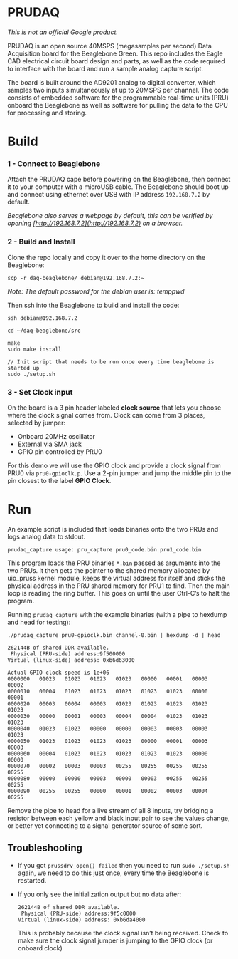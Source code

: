 # PRUDAQ
*This is not an official Google product.*

PRUDAQ is an open source 40MSPS (megasamples per second) Data Acquisition board for the Beaglebone Green. This repo includes the Eagle CAD electrical circuit board design and parts, as well as the code required to interface with the board and run a sample analog capture script.

The board is built around the AD9201 analog to digital converter, which samples two inputs simultaneously at up to 20MSPS per channel. The code consists of embedded software for the programmable real-time units (PRU) onboard the Beaglebone as well as software for pulling the data to the CPU for processing and storing.

# Build

### 1 - Connect to Beaglebone
Attach the PRUDAQ cape before powering on the Beaglebone, then connect it to your computer with a microUSB cable. The Beaglebone should boot up and connect using ethernet over USB with IP address `192.168.7.2` by default.

*Beaglebone also serves a webpage by default, this can be verified by opening [http://192.168.7.2](http://192.168.7.2) on a browser.*

### 2 - Build and Install
Clone the repo locally and copy it over to the home directory on the Beaglebone:

    scp -r daq-beaglebone/ debian@192.168.7.2:~

*Note: The default password for the debian user is: temppwd*

Then ssh into the Beaglebone to build and install the code:

    ssh debian@192.168.7.2
    
    cd ~/daq-beaglebone/src
      
    make
    sudo make install 
    
    // Init script that needs to be run once every time beaglebone is started up
    sudo ./setup.sh

### 3 - Set Clock input
On the board is a 3 pin header labeled **clock source** that lets you choose where the clock signal comes from. Clock can come from 3 places, selected by jumper: 
 * Onboard 20MHz oscillator
 * External via SMA jack
 * GPIO pin controlled by PRU0

For this demo we will use the GPIO clock and provide a clock signal from PRU0 via `pru0-gpioclk.p`. 
Use a 2-pin jumper and jump the middle pin to the pin closest to the label **GPIO Clock**.

# Run

An example script is included that loads binaries onto the two PRUs and logs analog data to stdout.

    prudaq_capture usage: pru_capture pru0_code.bin pru1_code.bin

This program loads the PRU binaries `*.bin` passed as arguments into the two PRUs. It then gets the pointer to the shared memory allocated by uio_pruss kernel module, keeps the virtual address for itself and sticks the physical address in the PRU shared memory for PRU1 to find. Then the main loop is reading the ring buffer. This goes on until the user Ctrl-C’s to halt the program.

Running `prudaq_capture` with the example binaries (with a pipe to hexdump and head for testing):

    ./prudaq_capture pru0-gpioclk.bin channel-0.bin | hexdump -d | head
    
    262144B of shared DDR available.
     Physical (PRU-side) address:9f500000
    Virtual (linux-side) address: 0xb6d63000
    
    Actual GPIO clock speed is 1e+06
    0000000   01023   01023   01023   01023   00000   00001   00003   00002
    0000010   00004   01023   01023   01023   01023   01023   00000   00001
    0000020   00003   00004   00003   01023   01023   01023   01023   01023
    0000030   00000   00001   00003   00004   00004   01023   01023   01023
    0000040   01023   01023   00000   00000   00003   00003   00003   01023
    0000050   01023   01023   01023   01023   00000   00001   00003   00003
    0000060   00004   01023   01023   01023   01023   01023   00000   00000
    0000070   00002   00003   00003   00255   00255   00255   00255   00255
    0000080   00000   00000   00003   00000   00003   00255   00255   00255
    0000090   00255   00255   00000   00001   00002   00003   00004   00255


Remove the pipe to head for a live stream of all 8 inputs, try bridging a resistor between each yellow and black input pair to see the values change, or better yet connecting to a signal generator source of some sort.

## Troubleshooting 

* If you got `prussdrv_open() failed` then you need to run `sudo ./setup.sh` again, we need to do this just once, every time the Beaglebone is restarted.


* If you only see the initialization output but no data after:

      262144B of shared DDR available.
       Physical (PRU-side) address:9f5c0000
      Virtual (linux-side) address: 0xb6da4000
  
  This is probably because the clock signal isn’t being received. Check to make sure the clock signal jumper is jumping to the GPIO clock (or onboard clock)
